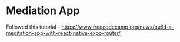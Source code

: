 # Mediation App

Followed this tutorial - https://www.freecodecamp.org/news/build-a-meditation-app-with-react-native-expo-router/
